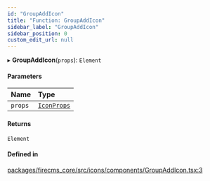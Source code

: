 ```yaml
---
id: "GroupAddIcon"
title: "Function: GroupAddIcon"
sidebar_label: "GroupAddIcon"
sidebar_position: 0
custom_edit_url: null
---
```


▸ **GroupAddIcon**(`props`): `Element`

#### Parameters

| Name | Type |
| :------ | :------ |
| `props` | [`IconProps`](../types/IconProps.md) |

#### Returns

`Element`

#### Defined in

[packages/firecms_core/src/icons/components/GroupAddIcon.tsx:3](https://github.com/FireCMSco/firecms/blob/d45f3739/packages/firecms_core/src/icons/components/GroupAddIcon.tsx#L3)
